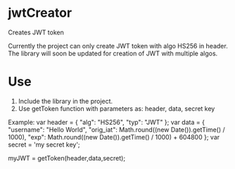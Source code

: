 # jwtCreator
Creates JWT token

Currently the project can only create JWT token with algo HS256 in header. The library will soon be updated for creation of JWT with multiple algos.

# Use
1. Include the library in the project.
2. Use getToken function with parameters as: header, data, secret key

Example:
  var header = {
    "alg": "HS256",
    "typ": "JWT"
  };
  var data = {
    "username": "Hello World",
    "orig_iat": Math.round((new Date()).getTime() / 1000),
    "exp": Math.round((new Date()).getTime() / 1000) + 604800
  };
  var secret = 'my secret key';
  
  myJWT = getToken(header,data,secret);
